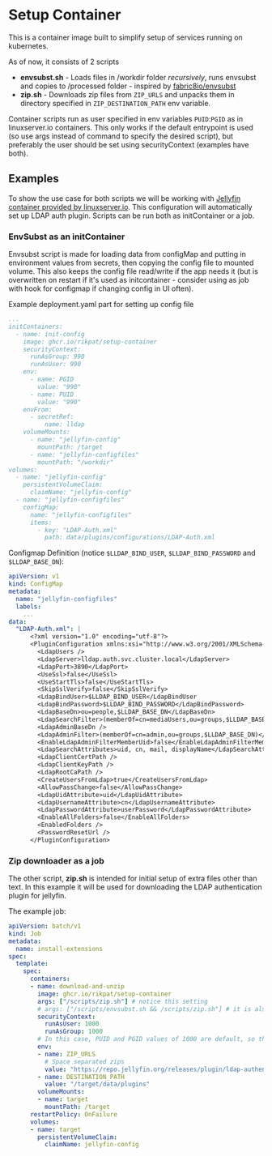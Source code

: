 # Setup Container

This is a container image built to simplify setup of services running on kubernetes.

As of now, it consists of 2 scripts
- **envsubst.sh** - Loads files in /workdir folder *recursively*, runs envsubst and copies to /processed folder - inspired by [fabric8io/envsubst](https://github.com/fabric8io/envsubst/blob/master/envsubst-file.sh)
- **zip.sh** - Downloads zip files from `ZIP_URLS` and unpacks them in directory specified in `ZIP_DESTINATION_PATH` env variable.

Container scripts run as user specified in env variables `PUID`:`PGID` as in linuxserver.io containers. This only works if the default entrypoint is used (so use args instead of command to specify the desired script), but preferably the user should be set using securityContext (examples have both).

## Examples

To show the use case for both scripts we will be working with [Jellyfin container provided by linuxserver.io](https://docs.linuxserver.io/images/docker-jellyfin/). This configuration will automatically set up LDAP auth plugin. 
Scripts can be run both as initContainer or a job.


### EnvSubst as an initContainer

Envsubst script is made for loading data from configMap and putting in environment values from secrets, then copying the config file to mounted volume. This also keeps the config file read/write if the app needs it (but is overwritten on restart if it's used as initcontainer - consider using as job with hook for configmap if changing config in UI often).

Example deployment.yaml part for setting up config file
```yaml
...
initContainers:
  - name: init-config
    image: ghcr.io/rikpat/setup-container
    securityContext:
      runAsGroup: 990
      runAsUser: 990
    env:
      - name: PGID
        value: "990"
      - name: PUID
        value: "990"
    envFrom:
      - secretRef:
          name: lldap
    volumeMounts:
      - name: "jellyfin-config"
        mountPath: /target
      - name: "jellyfin-configfiles"
        mountPath: "/workdir"
volumes:
  - name: "jellyfin-config"
    persistentVolumeClaim:
      claimName: "jellyfin-config"
  - name: "jellyfin-configfiles"
    configMap:
      name: "jellyfin-configfiles"
      items:
        - key: "LDAP-Auth.xml"
          path: data/plugins/configurations/LDAP-Auth.xml

```

Configmap Definition (notice `$LLDAP_BIND_USER`, `$LLDAP_BIND_PASSWORD` and `$LLDAP_BASE_DN`):
```yaml
apiVersion: v1
kind: ConfigMap
metadata:
  name: "jellyfin-configfiles"
  labels:
    ...
data:
  "LDAP-Auth.xml": |
      <?xml version="1.0" encoding="utf-8"?>
      <PluginConfiguration xmlns:xsi="http://www.w3.org/2001/XMLSchema-instance" xmlns:xsd="http://www.w3.org/2001/XMLSchema">
        <LdapUsers />
        <LdapServer>lldap.auth.svc.cluster.local</LdapServer>
        <LdapPort>3890</LdapPort>
        <UseSsl>false</UseSsl>
        <UseStartTls>false</UseStartTls>
        <SkipSslVerify>false</SkipSslVerify>
        <LdapBindUser>$LLDAP_BIND_USER</LdapBindUser
        <LdapBindPassword>$LLDAP_BIND_PASSWORD</LdapBindPassword>
        <LdapBaseDn>ou=people,$LLDAP_BASE_DN</LdapBaseDn>
        <LdapSearchFilter>(memberOf=cn=mediaUsers,ou=groups,$LLDAP_BASE_DN)</LdapSearchFilter>
        <LdapAdminBaseDn />
        <LdapAdminFilter>(memberOf=cn=admin,ou=groups,$LLDAP_BASE_DN)</LdapAdminFilter>
        <EnableLdapAdminFilterMemberUid>false</EnableLdapAdminFilterMemberUid>
        <LdapSearchAttributes>uid, cn, mail, displayName</LdapSearchAttributes>
        <LdapClientCertPath />
        <LdapClientKeyPath />
        <LdapRootCaPath />
        <CreateUsersFromLdap>true</CreateUsersFromLdap>
        <AllowPassChange>false</AllowPassChange>
        <LdapUidAttribute>uid</LdapUidAttribute>
        <LdapUsernameAttribute>cn</LdapUsernameAttribute>
        <LdapPasswordAttribute>userPassword</LdapPasswordAttribute>
        <EnableAllFolders>false</EnableAllFolders>
        <EnabledFolders />
        <PasswordResetUrl />
      </PluginConfiguration>
```

### Zip downloader as a job

The other script, **zip.sh** is intended for initial setup of extra files other than text. In this example it will be used for downloading the LDAP authentication plugin for jellyfin.

The example job:
```yaml
apiVersion: batch/v1
kind: Job
metadata:
  name: install-extensions
spec:
  template:
    spec:
      containers:
      - name: download-and-unzip
        image: ghcr.io/rikpat/setup-container
        args: ["/scripts/zip.sh"] # notice this setting
        # args: ["/scripts/envsubst.sh && /scripts/zip.sh"] # it is also possible to run both
        securityContext:
          runAsUser: 1000
          runAsGroup: 1000
        # In this case, PUID and PGID values of 1000 are default, so they are not specified
        env:
        - name: ZIP_URLS
          # Space separated zips
          value: "https://repo.jellyfin.org/releases/plugin/ldap-authentication/ldap-authentication_18.0.0.0.zip https://example.com/some.other.zip"
        - name: DESTINATION_PATH
          value: "/target/data/plugins"
        volumeMounts:
        - name: target
          mountPath: /target
      restartPolicy: OnFailure
      volumes:
      - name: target
        persistentVolumeClaim:
          claimName: jellyfin-config
```